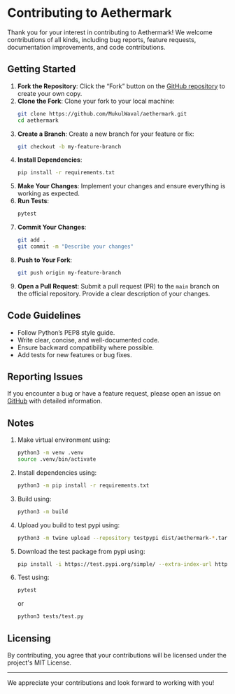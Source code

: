 # Contributing to Aethermark

Thank you for your interest in contributing to Aethermark! We welcome contributions of all kinds, including bug reports, feature requests, documentation improvements, and code contributions.

## Getting Started

1. **Fork the Repository**: Click the “Fork” button on the [GitHub repository](https://github.com/MukulWaval/aethermark) to create your own copy.
2. **Clone the Fork**: Clone your fork to your local machine:
   ```sh
   git clone https://github.com/MukulWaval/aethermark.git
   cd aethermark
   ```
3. **Create a Branch**: Create a new branch for your feature or fix:
   ```sh
   git checkout -b my-feature-branch
   ```
4. **Install Dependencies**:
   ```sh
   pip install -r requirements.txt
   ```
5. **Make Your Changes**: Implement your changes and ensure everything is working as expected.
6. **Run Tests**:
   ```sh
   pytest
   ```
7. **Commit Your Changes**:
   ```sh
   git add .
   git commit -m "Describe your changes"
   ```
8. **Push to Your Fork**:
   ```sh
   git push origin my-feature-branch
   ```
9. **Open a Pull Request**: Submit a pull request (PR) to the `main` branch on the official repository. Provide a clear description of your changes.

## Code Guidelines

- Follow Python’s PEP8 style guide.
- Write clear, concise, and well-documented code.
- Ensure backward compatibility where possible.
- Add tests for new features or bug fixes.

## Reporting Issues

If you encounter a bug or have a feature request, please open an issue on [GitHub](https://github.com/MukulWaval/aethermark/issues) with detailed information.

## Notes

1. Make virtual environment using:
   ```bash
   python3 -m venv .venv
   source .venv/bin/activate
   ```
2. Install dependencies using:
   ```bash
   python3 -m pip install -r requirements.txt
   ```
3. Build using:
   ```bash
   python3 -m build
   ```
4. Upload you build to test pypi using:
   ```bash
   python3 -m twine upload --repository testpypi dist/aethermark-*.tar.gz  --verbose
   ```
5. Download the test package from pypi using:
   ```bash
   pip install -i https://test.pypi.org/simple/ --extra-index-url https://pypi.org/simple/ aethermark --force-reinstall
   ```
6. Test using:
   ```bash
   pytest
   ```
   or
   ```bash
   python3 tests/test.py
   ```

## Licensing

By contributing, you agree that your contributions will be licensed under the project's MIT License.

---

We appreciate your contributions and look forward to working with you!
